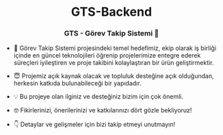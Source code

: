 <h1 align="center">GTS-Backend</h1>
<h3 align="center">GTS - Görev Takip Sistemi 🚀</h3>

- 📌 Görev Takip Sistemi projesindeki temel hedefimiz, ekip olarak iş birliği içinde en güncel teknolojileri öğrenip projelerimize entegre ederek süreçleri iyileştiren ve proje takibini kolaylaştıran bir ürün geliştirmektir.

- 😇 Projemiz açık kaynak olacak ve topluluk desteğine açık olduğundan, herkesin katkıda bulunabileceği bir yapıdadır.
  
- 💡 Bu projeye olan ilginiz ve desteğiniz bizim için çok önemli.
  
- 🤓 Fikirlerinizi, önerilerinizi ve katkılarınızı dört gözle bekliyoruz!
  
- 👇 Detaylar ve gelişmeler için bizi takip etmeyi unutmayın!
